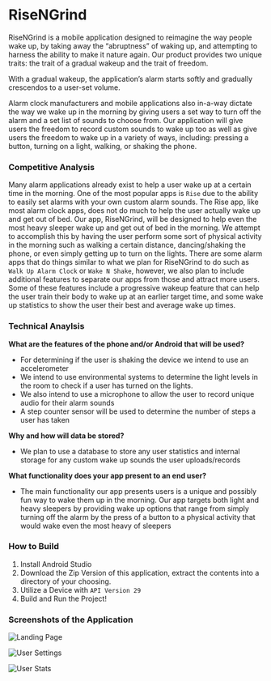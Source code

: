 # RiseNGrind

RiseNGrind is a mobile application designed to reimagine the way people wake up, by taking away the “abruptness” of waking up, and attempting to harness the ability to make it nature again. Our product provides two unique traits: the trait of a gradual wakeup and the trait of freedom.

With a gradual wakeup, the application’s alarm starts softly and gradually crescendos to a user-set volume.

Alarm clock manufacturers and mobile applications also in-a-way dictate the way we wake up in the morning by giving users a set way to turn off the alarm and a set list of sounds to choose from. Our application will give users the freedom to record custom sounds to wake up too as well as give users the freedom to wake up in a variety of ways, including: pressing a button, turning on a light, walking, or shaking the phone.

### Competitive Analysis

Many alarm applications already exist to help a user wake up at a certain time in the morning. One of the most popular apps is `Rise` due to the ability to easily set alarms with your own custom alarm sounds. The Rise app, like most alarm clock apps, does not do much to help the user actually wake up and get out of bed. Our app, RiseNGrind, will be designed to help even the most heavy sleeper wake up and get out of bed in the morning. We attempt to accomplish this by having the user perform some sort of physical activity in the morning such as walking a certain distance, dancing/shaking the phone, or even simply getting up to turn on the lights. There are some alarm apps that do things similar to what we plan for RiseNGrind to do such as `Walk Up Alarm Clock` or `Wake N Shake`, however, we also plan to include additional features to separate our apps from those and attract more users. Some of these features include a progressive wakeup feature that can help the user train their body to wake up at an earlier target time, and some wake up statistics to show the user their best and average wake up times.

### Technical Anaylsis

**What are the features of the phone and/or Android that will be used?**

- For determining if the user is shaking the device we intend to use an accelerometer
- We intend to use environmental systems to determine the light levels in the room to check if a user has turned on the lights.
- We also intend to use a microphone to allow the user to record unique audio for their alarm sounds
- A step counter sensor will be used to determine the number of steps a user has taken

**Why and how will data be stored?**

- We plan to use a database to store any user statistics and internal storage for any custom wake up sounds the user uploads/records

**What functionality does your app present to an end user?**

- The main functionality our app presents users is a unique and possibly fun way to wake them up in the morning. Our app targets both light and heavy sleepers by providing wake up options that range from simply turning off the alarm by the press of a button to a physical activity that would wake even the most heavy of sleepers

### How to Build

1. Install Android Studio
2. Download the Zip Version of this application, extract the contents into a directory of your choosing.
3. Utilize a Device with `API Version 29`
4. Build and Run the Project!

### Screenshots of the Application

![Landing Page](./documentation/Screenshots/ScreenShot_Landing.png)

![User Settings](./documentation/Screenshots/UserSettings.png)

![User Stats](./documentation/Screenshots/UserStats.png)

